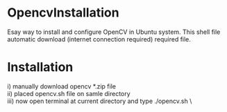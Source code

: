 # OpencvInstallation
Esay way to install and configure OpenCV in Ubuntu system. This shell file automatic download (internet connection required)
required file.

# Installation
i)    manually download opencv *.zip file \
ii)   placed opencv.sh file on samle directory \
iii)  now open terminal at current directory and type ./opencv.sh \
